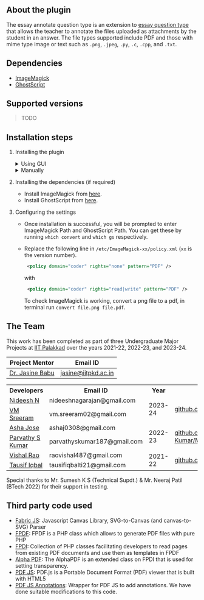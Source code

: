 ## About the plugin
The essay annotate question type is an extension to [essay question type](https://docs.moodle.org/404/en/Essay_question_type) that allows the teacher to annotate the files uploaded as attachments by the student in an answer. The file types supported include PDF and those with mime type image or text such as `.png`, `.jpeg`, `.py`, `.c`, `.cpp`, and `.txt`.

## Dependencies
- [ImageMagick](https://imagemagick.org/)
- [GhostScript](https://www.ghostscript.com/)

## Supported versions
> TODO

## Installation steps
1. Installing the plugin
      <details>
      <summary>Using GUI</summary>
    
      - Download the repository as a ZIP file by navigating to `Code` > `Local` > `Download ZIP` in the homepage of the repository, or using this [link](https://github.com/vmsreeram/essayannotate/archive/refs/heads/main.zip).
      - Login to Moodle as Admin
      - Navigate to `Site administration` > `Plugins` > `Install plugins`
      - Upload the ZIP file to `ZIP package` section.
      - Expand `Show more...`
      - Choose `Plugin type` as `Question type (qtype)`.
      - Rename the root directory to `essayannotate`.
      - Click on `Install plugin from ZIP file` and follow the prompted steps.
      </details>
      
      <details>
      <summary>Manually</summary>
    
      - Get the contents of the repo by either
        - Downloading the repository as a ZIP file by navigating to `Code` > `Local` > `Download ZIP` in the homepage of the repository, or using this [link](https://github.com/vmsreeram/essayannotate/archive/refs/heads/main.zip). Then unzip the repo, and rename the folder name to `essayannotate`.
        - Cloning this repo. Then rename the folder name to `essayannotate`.
      - Move this folder into the  `question/type` folder on your Moodle site, to create a new folder at `question/type/essayannotate`.
      - Login to Moodle as Admin 
      - Follow the prompted steps to install the plugin. If install/upgrade does not begin automatically, you can initiate it manually by navigating to the following link: `Administration` > `Site administration` > `Notifications`
      </details>

2. Installing the dependencies (if required)
   - Install ImageMagick from [here](https://imagemagick.org/script/download.php).
   - Install GhostScript from [here](https://ghostscript.com/releases/gsdnld.html). 

2. Configuring the settings
   - Once installation is successful, you will be prompted to enter ImageMagick Path and GhostScript Path. You can get these by running `which convert` and `which gs` respectively.
   - Replace the following line in `/etc/ImageMagick-xx/policy.xml` (`xx` is the version number).

      ```xml
       <policy domain="coder" rights="none" pattern="PDF" />
      ```
      
       with
     
      ```xml
       <policy domain="coder" rights="read|write" pattern="PDF" />
      ```
     To check ImageMagick is working, convert a png file to a pdf, in terminal run `convert file.png file.pdf`.

</details>

## The Team
This work has been completed as part of three Undergraduate Major Projects at [IIT Palakkad](https://www.iitpkd.ac.in/) over the years 2021-22, 2022-23, and 2023-24.

| Project Mentor     |  Email ID              |
|--------------------|------------------------|
| [Dr. Jasine Babu](https://www.iitpkd.ac.in/people/jasine)    | jasine@iitpkd.ac.in    |

<table>
  <tr>
    <th>Developers</th>
    <th>Email ID</th>
    <th>Year</th>
    <th>Repo</th>
  </tr>
  <tr>
    <td><a href="https://www.linkedin.com/in/nideesh-n-22497a128/">Nideesh N</a></td>
    <td>nideeshnagarajan@gmail.com</td>
    <td rowspan=2>2023-24</td>
    <td rowspan=2><a href="https://github.com/vmsreeram/essayannotate">github.com/vmsreeram/essayannotate</a></td>
  </tr>
  <tr>
    <td><a href="https://www.linkedin.com/in/vm-sreeram/">VM Sreeram</a></td>
    <td>vm.sreeram02@gmail.com</td>
  </tr>
  <tr>
    <td><a href="https://www.linkedin.com/in/asha-jose-5b8031218/">Asha Jose</a></td>
    <td>ashaj0308@gmail.com</td>
    <td rowspan=2>2022-23</td>
    <td rowspan=2><a href="https://github.com/Parvathy-S-Kumar/Moodle_Quiz_PDF_Annotator">github.com/Parvathy-S-Kumar/Moodle_Quiz_PDF_Annotator</a></td>
  </tr>
  <tr>
    <td><a href="https://www.linkedin.com/in/parvathy-s-kumar-288aa01b2/">Parvathy S Kumar</a></td>
    <td>parvathyskumar187@gmail.com</td>
  </tr>
  <tr>
    <td><a href="https://www.linkedin.com/in/vishal-rao-910809190/">Vishal Rao</a></td>
    <td>raovishal487@gmail.com</td>
    <td rowspan=2>2021-22</td>
    <td rowspan=2><a href="https://github.com/TausifIqbal/moodle_quiz_annotator">github.com/TausifIqbal/moodle_quiz_annotator</a></td>
  </tr>
  <tr>
    <td><a href="https://www.linkedin.com/in/tausif-iqbal-ti/">Tausif Iqbal</a></td>
    <td>tausifiqbalti21@gmail.com</td>
  </tr>
</table>

Special thanks to Mr. Sumesh K S (Technical Supdt.) & Mr. Neeraj Patil (BTech 2022) for their support in testing. 

## Third party code used
- [Fabric JS](https://fabricjs.com/): Javascript Canvas Library, SVG-to-Canvas (and canvas-to-SVG) Parser
- [FPDF](https://www.fpdf.org/): FPDF is a PHP class which allows to generate PDF files with pure PHP
- [FPDI](https://www.setasign.com/products/fpdi/about/): Collection of PHP classes facilitating developers to read pages from existing PDF documents and use them as templates in FPDF
- [Alpha PDF](http://www.fpdf.org/en/script/script74.php): The AlphaPDF is an extended class on FPDI that is used for setting transparency.
- [PDF JS](https://mozilla.github.io/pdf.js/): PDF.js is a Portable Document Format (PDF) viewer that is built with HTML5
- [PDF JS Annotations](https://github.com/RavishaHesh/PDFJsAnnotations): Wrapper for PDF JS to add annotations. We have done suitable modifications to this code.
